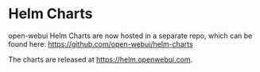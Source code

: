 # Helm Charts
open-webui Helm Charts are now hosted in a separate repo, which can be found here: https://github.com/open-webui/helm-charts 

The charts are released at https://helm.openwebui.com. 
